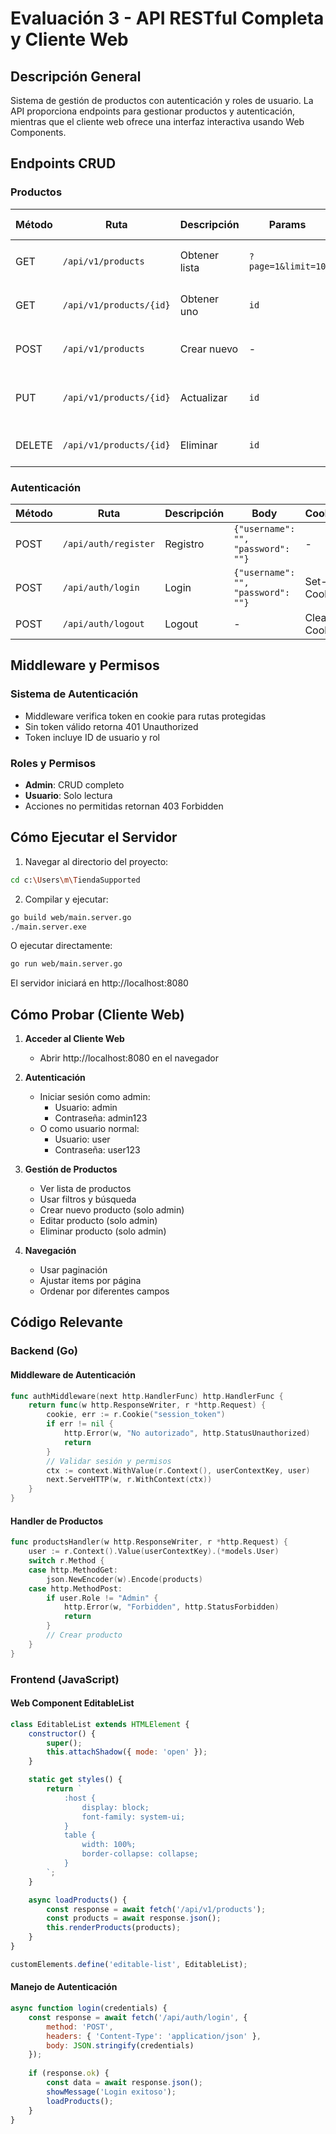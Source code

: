 # Evaluación 3 - API RESTful Completa y Cliente Web

## Descripción General
Sistema de gestión de productos con autenticación y roles de usuario. La API proporciona endpoints para gestionar productos y autenticación, mientras que el cliente web ofrece una interfaz interactiva usando Web Components.

## Endpoints CRUD

### Productos

| Método | Ruta | Descripción | Params | Body | Ejemplo Petición | Respuesta Éxito | Errores |
|--------|------|-------------|---------|------|-----------------|-----------------|----------|
| GET | `/api/v1/products` | Obtener lista | `?page=1&limit=10` | - | `GET /api/v1/products` | `[{"id": 1, "name": "Producto", ...}]` | 401, 500 |
| GET | `/api/v1/products/{id}` | Obtener uno | `id` | - | `GET /api/v1/products/1` | `{"id": 1, "name": "Producto", ...}` | 401, 404 |
| POST | `/api/v1/products` | Crear nuevo | - | `{"name": "", "price": 0}` | `POST /api/v1/products` | `{"id": 1, ...}` | 400, 401, 403 |
| PUT | `/api/v1/products/{id}` | Actualizar | `id` | `{"name": "", "price": 0}` | `PUT /api/v1/products/1` | `{"id": 1, ...}` | 400, 401, 403, 404 |
| DELETE | `/api/v1/products/{id}` | Eliminar | `id` | - | `DELETE /api/v1/products/1` | `{"message": "ok"}` | 401, 403, 404 |

### Autenticación

| Método | Ruta | Descripción | Body | Cookies | Ejemplo | Respuesta |
|--------|------|-------------|------|----------|----------|------------|
| POST | `/api/auth/register` | Registro | `{"username": "", "password": ""}` | - | `POST /api/auth/register` | `{"message": "ok"}` |
| POST | `/api/auth/login` | Login | `{"username": "", "password": ""}` | Set-Cookie | `POST /api/auth/login` | `{"token": "..."}` |
| POST | `/api/auth/logout` | Logout | - | Clear-Cookie | `POST /api/auth/logout` | `{"message": "ok"}` |

## Middleware y Permisos

### Sistema de Autenticación
- Middleware verifica token en cookie para rutas protegidas
- Sin token válido retorna 401 Unauthorized
- Token incluye ID de usuario y rol

### Roles y Permisos
- **Admin**: CRUD completo
- **Usuario**: Solo lectura
- Acciones no permitidas retornan 403 Forbidden

## Cómo Ejecutar el Servidor

1. Navegar al directorio del proyecto:
```bash
cd c:\Users\m\TiendaSupported
```

2. Compilar y ejecutar:
```bash
go build web/main.server.go
./main.server.exe
```

O ejecutar directamente:
```bash
go run web/main.server.go
```

El servidor iniciará en http://localhost:8080

## Cómo Probar (Cliente Web)

1. **Acceder al Cliente Web**
   - Abrir http://localhost:8080 en el navegador

2. **Autenticación**
   - Iniciar sesión como admin:
     - Usuario: admin
     - Contraseña: admin123
   - O como usuario normal:
     - Usuario: user
     - Contraseña: user123

3. **Gestión de Productos**
   - Ver lista de productos
   - Usar filtros y búsqueda
   - Crear nuevo producto (solo admin)
   - Editar producto (solo admin)
   - Eliminar producto (solo admin)

4. **Navegación**
   - Usar paginación
   - Ajustar items por página
   - Ordenar por diferentes campos

## Código Relevante

### Backend (Go)

#### Middleware de Autenticación
```go
func authMiddleware(next http.HandlerFunc) http.HandlerFunc {
    return func(w http.ResponseWriter, r *http.Request) {
        cookie, err := r.Cookie("session_token")
        if err != nil {
            http.Error(w, "No autorizado", http.StatusUnauthorized)
            return
        }
        // Validar sesión y permisos
        ctx := context.WithValue(r.Context(), userContextKey, user)
        next.ServeHTTP(w, r.WithContext(ctx))
    }
}
```

#### Handler de Productos
```go
func productsHandler(w http.ResponseWriter, r *http.Request) {
    user := r.Context().Value(userContextKey).(*models.User)
    switch r.Method {
    case http.MethodGet:
        json.NewEncoder(w).Encode(products)
    case http.MethodPost:
        if user.Role != "Admin" {
            http.Error(w, "Forbidden", http.StatusForbidden)
            return
        }
        // Crear producto
    }
}
```

### Frontend (JavaScript)

#### Web Component EditableList
```javascript
class EditableList extends HTMLElement {
    constructor() {
        super();
        this.attachShadow({ mode: 'open' });
    }

    static get styles() {
        return `
            :host {
                display: block;
                font-family: system-ui;
            }
            table {
                width: 100%;
                border-collapse: collapse;
            }
        `;
    }

    async loadProducts() {
        const response = await fetch('/api/v1/products');
        const products = await response.json();
        this.renderProducts(products);
    }
}

customElements.define('editable-list', EditableList);
```

#### Manejo de Autenticación
```javascript
async function login(credentials) {
    const response = await fetch('/api/auth/login', {
        method: 'POST',
        headers: { 'Content-Type': 'application/json' },
        body: JSON.stringify(credentials)
    });
    
    if (response.ok) {
        const data = await response.json();
        showMessage('Login exitoso');
        loadProducts();
    }
}
```
